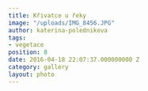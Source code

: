 ```yaml
---
title: Křivatce u řeky
image: "/uploads/IMG_8456.JPG"
author: katerina-polednikova
tags:
- vegetace
position: 8
date: 2016-04-18 22:07:37.000000000 Z
category: gallery
layout: photo
---
```

